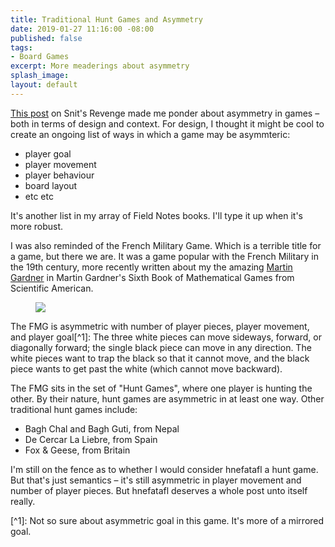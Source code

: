 ```yaml
---
title: Traditional Hunt Games and Asymmetry
date: 2019-01-27 11:16:00 -08:00
published: false
tags:
- Board Games
excerpt: More meaderings about asymmetry
splash_image: 
layout: default
---
```


[This post](https://www.lucashaley.com/tom-wham/) on Snit's Revenge made me ponder about asymmetry in games – both in terms of design and context. For design, I thought it might be cool to create an ongoing list of ways in which a game may be asymmteric:

* player goal
* player movement
* player behaviour
* board layout
* etc etc

It's another list in my array of Field Notes books. I'll type it up when it's more robust.

I was also reminded of the French Military Game. Which is a terrible title for a game, but there we are. It was a game popular with the French Military in the 19th century, more recently written about my the amazing [Martin Gardner](https://en.wikipedia.org/wiki/Martin_Gardner) in Martin Gardner's Sixth Book of Mathematical Games from Scientific American.

<figure class="post__image--center"><img loading="lazy" src="https://www.lucashaley.com/media/posts/168/IMG_6884.png"></figure>

The FMG is asymmetric with number of player pieces, player movement, and player goal\[^1\]: The three white pieces can move sideways, forward, or diagonally forward; the single black piece can move in any direction. The white pieces want to trap the black so that it cannot move, and the black piece wants to get past the white (which cannot move backward).

The FMG sits in the set of "Hunt Games", where one player is hunting the other. By their nature, hunt games are asymmetric in at least one way. Other traditional hunt games include:

* Bagh Chal and Bagh Guti, from Nepal
* De Cercar La Liebre, from Spain
* Fox & Geese, from Britain

I'm still on the fence as to whether I would consider hnefatafl a hunt game. But that's just semantics – it's still asymmetric in player movement and number of player pieces. But hnefatafl deserves a whole post unto itself really.

\[^1\]: Not so sure about asymmetric goal in this game. It's more of a mirrored goal.
